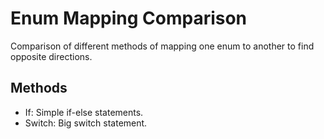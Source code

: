 # Enum Mapping Comparison

Comparison of different methods of mapping one enum to another to find opposite directions.

## Methods

- If: Simple if-else statements.
- Switch: Big switch statement.
